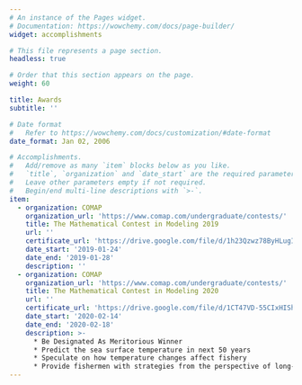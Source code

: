 ```yaml
---
# An instance of the Pages widget.
# Documentation: https://wowchemy.com/docs/page-builder/
widget: accomplishments

# This file represents a page section.
headless: true

# Order that this section appears on the page.
weight: 60

title: Awards
subtitle: ''

# Date format
#   Refer to https://wowchemy.com/docs/customization/#date-format
date_format: Jan 02, 2006

# Accomplishments.
#   Add/remove as many `item` blocks below as you like.
#   `title`, `organization` and `date_start` are the required parameters.
#   Leave other parameters empty if not required.
#   Begin/end multi-line descriptions with `>-`.
item:
  - organization: COMAP
    organization_url: 'https://www.comap.com/undergraduate/contests/'
    title: The Mathematical Contest in Modeling 2019
    url: ''
    certificate_url: 'https://drive.google.com/file/d/1h23Qzwz78ByHLugITew5DcCnFK0JcuID/view?usp=sharing'
    date_start: '2019-01-24'
    date_end: '2019-01-28'
    description: ''
  - organization: COMAP
    organization_url: 'https://www.comap.com/undergraduate/contests/'
    title: The Mathematical Contest in Modeling 2020
    url: ''
    certificate_url: 'https://drive.google.com/file/d/1CT47VD-55CIxHIShY6YOIMz9Ph9W0QSB/view?usp=sharing'
    date_start: '2020-02-14'
    date_end: '2020-02-18'
    description: >-
      * Be Designated As Meritorious Winner
      * Predict the sea surface temperature in next 50 years
      * Speculate on how temperature changes affect fishery
      * Provide fishermen with strategies from the perspective of long-term profit
---
```

